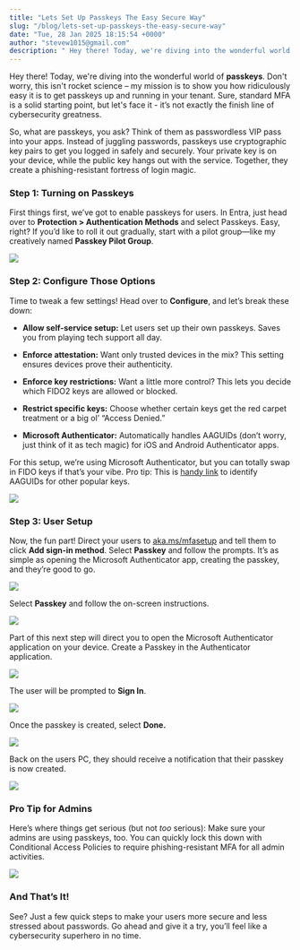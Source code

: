 ```yaml
---
title: "Lets Set Up Passkeys The Easy Secure Way"
slug: "/blog/lets-set-up-passkeys-the-easy-secure-way"
date: "Tue, 28 Jan 2025 18:15:54 +0000"
author: "stevew1015@gmail.com"
description: " Hey there! Today, we're diving into the wonderful world of passkeys. Don't worry, this isn't rocket science – my mission is to show you how ridiculously easy it is to get passkeys up and running in your tenant. Sure, standard MFA is a solid starting point, but let's"
---
```


Hey there! Today, we're diving into the wonderful world of **passkeys**. Don't worry, this isn't rocket science – my mission is to show you how ridiculously easy it is to get passkeys up and running in your tenant. Sure, standard MFA is a solid starting point, but let's face it - it’s not exactly the finish line of cybersecurity greatness. 

So, what are passkeys, you ask? Think of them as passwordless VIP pass into your apps. Instead of juggling passwords, passkeys use cryptographic key pairs to get you logged in safely and securely. Your private key is on your device, while the public key hangs out with the service. Together, they create a phishing-resistant fortress of login magic. 

### **Step 1: Turning on Passkeys** 

First things first, we’ve got to enable passkeys for users. In Entra, just head over to **Protection > Authentication Methods** and select Passkeys. Easy, right? If you’d like to roll it out gradually, start with a pilot group—like my creatively named **Passkey Pilot Group**. 

![](https://getrubixsitecms.blob.core.windows.net/public-assets/content/v1/5dd365a31aa1fd743bc30b8e/f96fe9d7-81a0-484f-9584-f3f2cbd019a5/passkey1.png)

### **Step 2: Configure Those Options**

Time to tweak a few settings! Head over to **Configure**, and let’s break these down:

-   **Allow self-service setup:** Let users set up their own passkeys. Saves you from playing tech support all day.
    
-   **Enforce attestation:** Want only trusted devices in the mix? This setting ensures devices prove their authenticity.
    
-   **Enforce key restrictions:** Want a little more control? This lets you decide which FIDO2 keys are allowed or blocked.
    
-   **Restrict specific keys:** Choose whether certain keys get the red carpet treatment or a big ol’ “Access Denied.”
    
-   **Microsoft Authenticator:** Automatically handles AAGUIDs (don’t worry, just think of it as tech magic) for iOS and Android Authenticator apps.
    

For this setup, we’re using Microsoft Authenticator, but you can totally swap in FIDO keys if that’s your vibe. Pro tip: This is [handy link](https://support.yubico.com/hc/en-us/articles/360016648959-YubiKey-Hardware-FIDO2-AAGUIDs) to identify AAGUIDs for other popular keys.

![](https://getrubixsitecms.blob.core.windows.net/public-assets/content/v1/5dd365a31aa1fd743bc30b8e/f8409263-84aa-4f59-b430-3c8baa7a83b3/passkey2.png)

### **Step 3: User Setup**

Now, the fun part! Direct your users to [aka.ms/mfasetup](http://aka.ms/mfasetup) and tell them to click **Add sign-in method**. Select **Passkey** and follow the prompts. It’s as simple as opening the Microsoft Authenticator app, creating the passkey, and they’re good to go.

![](https://getrubixsitecms.blob.core.windows.net/public-assets/content/v1/5dd365a31aa1fd743bc30b8e/8a2b1b05-0b5a-4d53-8f38-e932ac528060/passkey3.png)

Select **Passkey** and follow the on-screen instructions.

![](https://getrubixsitecms.blob.core.windows.net/public-assets/content/v1/5dd365a31aa1fd743bc30b8e/7c19f1fe-6514-4d77-8b8d-489ccd20316b/passkey4.png)

Part of this next step will direct you to open the Microsoft Authenticator application on your device. Create a Passkey in the Authenticator application.

![](https://getrubixsitecms.blob.core.windows.net/public-assets/content/v1/5dd365a31aa1fd743bc30b8e/02bd0d86-907e-45cd-b9d4-e609c9acbae5/passkey5.png)

The user will be prompted to **Sign In**.

![](https://getrubixsitecms.blob.core.windows.net/public-assets/content/v1/5dd365a31aa1fd743bc30b8e/80468131-8c59-4380-b733-4f5ad83c8a57/passkey6.png)

Once the passkey is created, select **Done.**

![](https://getrubixsitecms.blob.core.windows.net/public-assets/content/v1/5dd365a31aa1fd743bc30b8e/d253a4c8-363e-4b6e-8e27-1a87bc576339/passkey7.png)

Back on the users PC, they should receive a notification that their passkey is now created.

![](https://getrubixsitecms.blob.core.windows.net/public-assets/content/v1/5dd365a31aa1fd743bc30b8e/77360711-565e-4061-a318-a1676031f230/passkey8.png)

### **Pro Tip for Admins**

Here’s where things get serious (but not _too_ serious): Make sure your admins are using passkeys, too. You can quickly lock this down with Conditional Access Policies to require phishing-resistant MFA for all admin activities.

![](https://getrubixsitecms.blob.core.windows.net/public-assets/content/v1/5dd365a31aa1fd743bc30b8e/e6032420-73b9-4f35-bf1e-ff6f7f67eeab/passkey9.png)

### **And That’s It!**

See? Just a few quick steps to make your users more secure and less stressed about passwords. Go ahead and give it a try, you’ll feel like a cybersecurity superhero in no time.